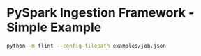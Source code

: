 # PySpark Ingestion Framework - Simple Example

```bash
python -m flint --config-filepath examples/job.json
```
